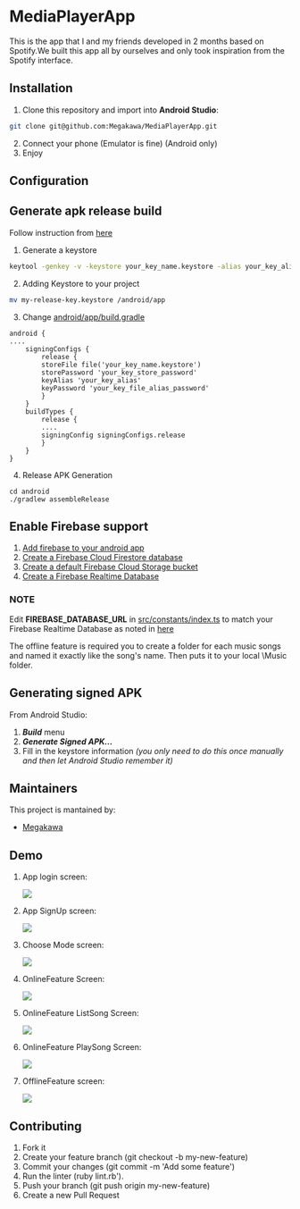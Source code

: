 # MediaPlayerApp
This is the app that I and my friends developed in 2 months based on Spotify.We built this app all by ourselves and only took inspiration from the Spotify interface.

## Installation
1. Clone this repository and import into **Android Studio**:
```bash
git clone git@github.com:Megakawa/MediaPlayerApp.git
```
2. Connect your phone (Emulator is fine) (Android only)
3. Enjoy
## Configuration
## Generate apk release build
Follow instruction from [here](https://www.instamobile.io/android-development/generate-react-native-release-build-android/)
1. Generate a keystore

```bash
keytool -genkey -v -keystore your_key_name.keystore -alias your_key_alias -keyalg RSA -keysize 2048 -validity 10000
```

2. Adding Keystore to your project

```bash
mv my-release-key.keystore /android/app
```

3. Change [android/app/build.gradle](./android/app/build.gradle)
```
android {
....
    signingConfigs {
        release {
        storeFile file('your_key_name.keystore')
        storePassword 'your_key_store_password'
        keyAlias 'your_key_alias'
        keyPassword 'your_key_file_alias_password'
        }
    }
    buildTypes {
        release {
        ....
        signingConfig signingConfigs.release
        }
    }
}
```

4. Release APK Generation
```
cd android
./gradlew assembleRelease
```


## Enable Firebase support
1. [Add firebase to your android app](https://firebase.google.com/docs/android/setup)
2. [Create a Firebase Cloud Firestore database](https://firebase.google.com/docs/firestore/quickstart#create)
3. [Create a default Firebase Cloud Storage bucket](https://firebase.google.com/docs/storage/android/start#create-default-bucket)
4. [Create a Firebase Realtime Database](https://firebase.google.com/docs/database/android/start#create_a_database)
### NOTE

Edit **FIREBASE_DATABASE_URL** in [src/constants/index.ts](./src/constants/index.ts) to match your Firebase Realtime Database as noted in [here](https://rnfirebase.io/database/usage#references)

The offline feature is required you to create a folder for each music songs and named it exactly like the song's name. Then puts it to your local \Music folder.

## Generating signed APK
From Android Studio:
1. ***Build*** menu
2. ***Generate Signed APK...***
3. Fill in the keystore information *(you only need to do this once manually and then let Android Studio remember it)*

## Maintainers
This project is mantained by:
* [Megakawa](http://github.com/Megakawa)
## Demo
1. App login screen:

   ![](./image/Login.png)

2. App SignUp screen:

   ![](./image/SignUp.png)

3. Choose Mode screen:

   ![](./image/ChooseMode.png)

4. OnlineFeature Screen:

   ![](./image/OnlineFeature.png)
   
5. OnlineFeature ListSong Screen:

   ![](./image/ListSong.png)
   
   
6. OnlineFeature PlaySong Screen:

   ![](./image/PlaySong.png)

7. OfflineFeature screen:

   ![](./image/OfflineFeature.png)

## Contributing

1. Fork it
2. Create your feature branch (git checkout -b my-new-feature)
3. Commit your changes (git commit -m 'Add some feature')
4. Run the linter (ruby lint.rb').
5. Push your branch (git push origin my-new-feature)
6. Create a new Pull Request
